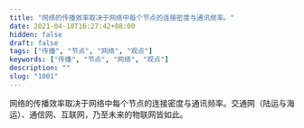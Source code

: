 ```yaml
---
title: "网络的传播效率取决于网络中每个节点的连接密度与通讯频率。"
date: 2021-04-10T16:27:42+08:00
hidden: false
draft: false
tags: ["传播", "节点", "网络", "观点"]
keywords: ["传播", "节点", "网络", "观点"]
description: ""
slug: "1001"
---
```


网络的传播效率取决于网络中每个节点的连接密度与通讯频率。交通网（陆运与海运）、通信网、互联网，乃至未来的物联网皆如此。